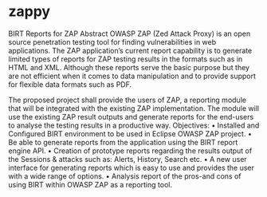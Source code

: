 zappy
=====

BIRT Reports for ZAP
Abstract
OWASP ZAP (Zed Attack Proxy) is an open source penetration testing tool for finding vulnerabilities in web applications. The ZAP application’s current report capability is to generate limited types of reports for ZAP testing results in the formats such as in HTML and XML. Although these reports serve the basic purpose but they are not efficient when it comes to data manipulation and to provide support for flexible data formats such as PDF.

The proposed project shall provide the users of ZAP, a reporting module that will be integrated with the existing ZAP implementation. The module will use the existing ZAP result outputs and generate reports for the end-users to analyse the testing results in a productive way.
Objectives:
• Installed and Configured BIRT environment to be used in Eclipse OWASP ZAP project.
•	Be able to generate reports from the application using the BIRT report engine API.
•	Creation of prototype reports regarding the results output of the Sessions & attacks such as: Alerts, History, Search etc.
•	A new user interface for generating reports which is easy to use and provides the user with a wide range of options.
•	Analysis report of the pros-and cons of using BIRT within OWASP ZAP as a reporting tool.
